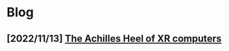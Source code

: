 # Blog 

## [2022/11/13] [The Achilles Heel of XR computers](the_achilles_heel_of_XR_computers)

<!-- 1. [The Achilles Heel of XR computers](blog/the_achilles_heel_of_XR_computers) -->

